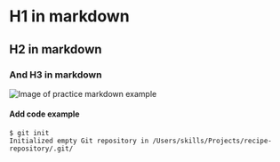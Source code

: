 # H1 in markdown
## H2 in markdown
### And H3 in markdown

![Image of practice markdown example](https://octodex.github.com/images/justicetocat.jpg)

#### Add code example

```
$ git init
Initialized empty Git repository in /Users/skills/Projects/recipe-repository/.git/
```
